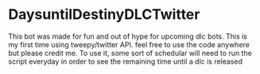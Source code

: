 # DaysuntilDestinyDLCTwitter
This bot was made for fun and out of hype for upcoming dlc bots. This is my first time using tweepy/twitter API.
feel free to use the code anywhere but please credit me.
To use it, some sort of schedular will need to run the script everyday in order to see the remaining time until a dlc is released
